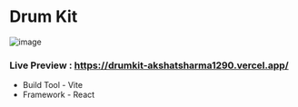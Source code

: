 # Drum Kit
![image](https://user-images.githubusercontent.com/106374555/228497773-86d1853e-5807-4caa-80c9-708b1403a6ca.png)

### Live Preview : https://drumkit-akshatsharma1290.vercel.app/
* Build Tool - Vite  
* Framework - React 

